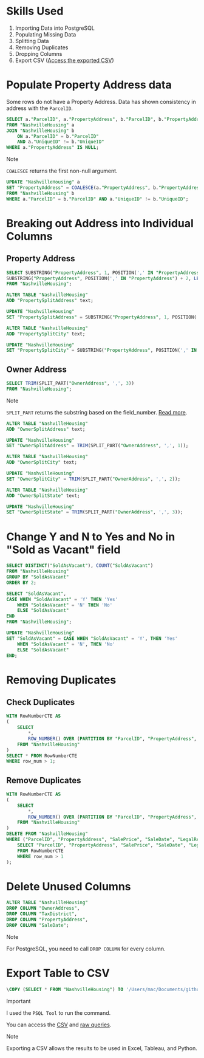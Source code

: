 # Skills Used
1. Importing Data into PostgreSQL
2. Populating Missing Data
3. Splitting Data
4. Removing Duplicates
5. Dropping Columns
6. Export CSV ([Access the exported CSV](/projects/nashville-housing/nashville_housing_cleaned.csv))

# Populate Property Address data
Some rows do not have a Property Address. Data has shown consistency in address with the ```ParcelID```.
```sql
SELECT a."ParcelID", a."PropertyAddress", b."ParcelID", b."PropertyAddress", COALESCE(a."PropertyAddress", b."PropertyAddress")
FROM "NashvilleHousing" a
JOIN "NashvilleHousing" b
	ON a."ParcelID" = b."ParcelID"
	AND a."UniqueID" != b."UniqueID"
WHERE a."PropertyAddress" IS NULL;
```

> [!NOTE]
> ```COALESCE``` returns the first non-null argument.

```sql
UPDATE "NashvilleHousing" a
SET "PropertyAddress" = COALESCE(a."PropertyAddress", b."PropertyAddress")
FROM "NashvilleHousing" b
WHERE a."ParcelID" = b."ParcelID" AND a."UniqueID" != b."UniqueID";
```

# Breaking out Address into Individual Columns
## Property Address
```sql
SELECT SUBSTRING("PropertyAddress", 1, POSITION(',' IN "PropertyAddress") - 1) as "Address",
SUBSTRING("PropertyAddress", POSITION(',' IN "PropertyAddress") + 2, LENGTH("PropertyAddress"))
FROM "NashvilleHousing";
```

```sql
ALTER TABLE "NashvilleHousing"
ADD "PropertySplitAddress" text;

UPDATE "NashvilleHousing"
SET "PropertySplitAddress" = SUBSTRING("PropertyAddress", 1, POSITION(',' IN "PropertyAddress") - 1);

ALTER TABLE "NashvilleHousing"
ADD "PropertySplitCity" text;

UPDATE "NashvilleHousing"
SET "PropertySplitCity" = SUBSTRING("PropertyAddress", POSITION(',' IN "PropertyAddress") + 2, LENGTH("PropertyAddress"));
```

## Owner Address
```sql
SELECT TRIM(SPLIT_PART("OwnerAddress", ',', 3))
FROM "NashvilleHousing";
```

> [!NOTE]
> ```SPLIT_PART``` returns the substring based on the field_number. [Read more](https://w3resource.com/PostgreSQL/split_part-function.php).

```sql
ALTER TABLE "NashvilleHousing"
ADD "OwnerSplitAddress" text;

UPDATE "NashvilleHousing"
SET "OwnerSplitAddress" = TRIM(SPLIT_PART("OwnerAddress", ',', 1));

ALTER TABLE "NashvilleHousing"
ADD "OwnerSplitCity" text;

UPDATE "NashvilleHousing"
SET "OwnerSplitCity" = TRIM(SPLIT_PART("OwnerAddress", ',', 2));

ALTER TABLE "NashvilleHousing"
ADD "OwnerSplitState" text;

UPDATE "NashvilleHousing"
SET "OwnerSplitState" = TRIM(SPLIT_PART("OwnerAddress", ',', 3));
```

# Change Y and N to Yes and No in "Sold as Vacant" field
```sql
SELECT DISTINCT("SoldAsVacant"), COUNT("SoldAsVacant")
FROM "NashvilleHousing"
GROUP BY "SoldAsVacant"
ORDER BY 2;
```

```sql
SELECT "SoldAsVacant",
CASE WHEN "SoldAsVacant" = 'Y' THEN 'Yes'
    WHEN "SoldAsVacant" = 'N' THEN 'No'
    ELSE "SoldAsVacant"
END
FROM "NashvilleHousing";
```

```sql
UPDATE "NashvilleHousing"
SET "SoldAsVacant" = CASE WHEN "SoldAsVacant" = 'Y', THEN 'Yes'
    WHEN "SoldAsVacant" = 'N', THEN 'No'
    ELSE "SoldAsVacant"
END;
```

# Removing Duplicates
## Check Duplicates
```sql
WITH RowNumberCTE AS 
(
    SELECT
        *,
        ROW_NUMBER() OVER (PARTITION BY "ParcelID", "PropertyAddress", "SalePrice", "SaleDate", "LegalReference" ORDER BY "UniqueID") AS row_num
    FROM "NashvilleHousing"
)
SELECT * FROM RowNumberCTE
WHERE row_num > 1;
```

## Remove Duplicates
```sql
WITH RowNumberCTE AS 
(
    SELECT
        *,
        ROW_NUMBER() OVER (PARTITION BY "ParcelID", "PropertyAddress", "SalePrice", "SaleDate", "LegalReference" ORDER BY "UniqueID") AS row_num
    FROM "NashvilleHousing"
)
DELETE FROM "NashvilleHousing"
WHERE ("ParcelID", "PropertyAddress", "SalePrice", "SaleDate", "LegalReference") IN (
    SELECT "ParcelID", "PropertyAddress", "SalePrice", "SaleDate", "LegalReference"
    FROM RowNumberCTE
    WHERE row_num > 1
);
```

# Delete Unused Columns
```sql
ALTER TABLE "NashvilleHousing"
DROP COLUMN "OwnerAddress",
DROP COLUMN "TaxDistrict",
DROP COLUMN "PropertyAddress",
DROP COLUMN "SaleDate";
```

> [!NOTE]
> For PostgreSQL, you need to call ```DROP COLUMN``` for every column.

# Export Table to CSV
```sql
\COPY (SELECT * FROM "NashvilleHousing") TO '/Users/mac/Documents/github/analytics-portfolio/projects/nashville-housing/nashville_housing_cleaned.csv' DELIMITER ',' CSV HEADER;
```

> [!IMPORTANT]
> I used the ```PSQL Tool``` to run the command.

You can access the [CSV](/projects/nashville-housing/nashville_housing_cleaned.csv) and [raw queries](/projects/nashville-housing/queries.sql).

> [!NOTE]
> Exporting a CSV allows the results to be used in Excel, Tableau, and Python.